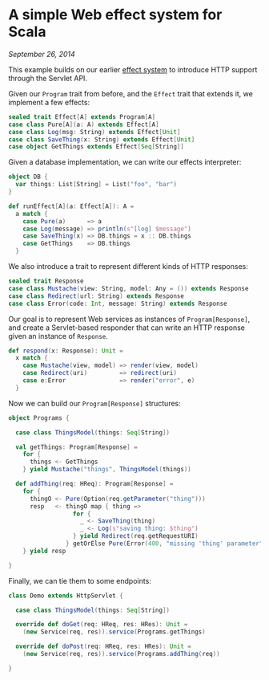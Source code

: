# A simple Web effect system for Scala

*September 26, 2014*

This example builds on our earlier [effect system][] to introduce HTTP support 
through the Servlet API.

Given our `Program` trait from before, and the `Effect` trait that extends it, 
we implement a few effects:

```scala
sealed trait Effect[A] extends Program[A]
case class Pure[A](a: A) extends Effect[A]
case class Log(msg: String) extends Effect[Unit]
case class SaveThing(x: String) extends Effect[Unit]
case object GetThings extends Effect[Seq[String]]
```

Given a database implementation, we can write our effects interpreter:

```scala
object DB {
  var things: List[String] = List("foo", "bar")
}

def runEffect[A](a: Effect[A]): A =
  a match {
    case Pure(a)      => a
    case Log(message) => println(s"[log] $message")
    case SaveThing(x) => DB.things = x :: DB.things
    case GetThings    => DB.things
  }
```

We also introduce a trait to represent different kinds of HTTP responses:

```scala
sealed trait Response
case class Mustache(view: String, model: Any = ()) extends Response
case class Redirect(url: String) extends Response
case class Error(code: Int, message: String) extends Response
```

Our goal is to represent Web services as instances of `Program[Response]`, and 
create a Servlet-based responder that can write an HTTP response given an
instance of `Response`.

```scala
def respond(x: Response): Unit =
  x match {
    case Mustache(view, model) => render(view, model)
    case Redirect(uri)         => redirect(uri)
    case e:Error               => render("error", e)
  }
```

Now we can build our `Program[Response]` structures:

```scala
object Programs {

  case class ThingsModel(things: Seq[String])

  val getThings: Program[Response] =
    for {
      things <- GetThings
    } yield Mustache("things", ThingsModel(things))

  def addThing(req: HReq): Program[Response] =
    for {
      thingO <- Pure(Option(req.getParameter("thing")))
      resp   <- thingO map { thing =>
                  for {
                    _ <- SaveThing(thing)
                    _ <- Log(s"saving thing: $thing")
                  } yield Redirect(req.getRequestURI)
                } getOrElse Pure(Error(400, "missing 'thing' parameter"))
    } yield resp

}
```

Finally, we can tie them to some endpoints:

```scala
class Demo extends HttpServlet {

  case class ThingsModel(things: Seq[String])

  override def doGet(req: HReq, res: HRes): Unit =
    (new Service(req, res)).service(Programs.getThings)

  override def doPost(req: HReq, res: HRes): Unit =
    (new Service(req, res)).service(Programs.addThing(req))

}
```

  [effect system]: https://github.com/earldouglas/scala-scratchpad/tree/master/effect-system#a-simple-effect-system-for-scala
